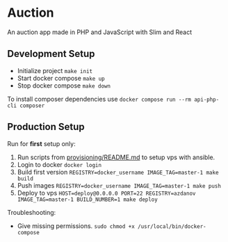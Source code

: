 # Auction

An auction app made in PHP and JavaScript with Slim and React

## Development Setup

- Initialize project `make init`
- Start docker compose `make up`
- Stop docker compose `make down`

To install composer dependencies use `docker compose run --rm api-php-cli composer`

## Production Setup

Run for **first** setup only:

1. Run scripts from [provisioning/README.md](./provisioning/README.md) to setup vps with ansible.
2. Login to docker `docker login`
3. Build first version `REGISTRY=docker_username IMAGE_TAG=master-1 make build`
4. Push images `REGISTRY=docker_username IMAGE_TAG=master-1 make push`
5. Deploy to vps `HOST=deploy@0.0.0.0 PORT=22 REGISTRY=azdanov IMAGE_TAG=master-1 BUILD_NUMBER=1 make deploy`

Troubleshooting:
- Give missing permissions. `sudo chmod +x /usr/local/bin/docker-compose`